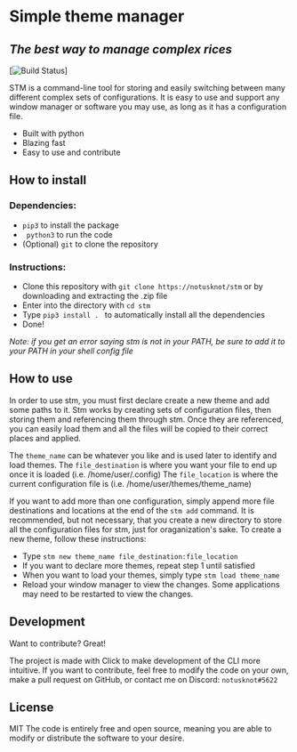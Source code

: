 # Simple theme manager
## _The best way to manage complex rices_


[![Build Status](https://img.shields.io/github/license/notusknot/stm)]

STM is a command-line tool for storing and easily switching between many different complex sets of configurations. 
It is easy to use and support any window manager or software you may use, as long as it has a configuration file.

- Built with python
- Blazing fast
- Easy to use and contribute

## How to install

### Dependencies:
- ```pip3``` to install the package
- ``` python3``` to run the code
- (Optional) ```git``` to clone the repository

### Instructions: 
- Clone this repository with ```git clone https://notusknot/stm``` or by downloading and extracting the .zip file
- Enter into the directory with ```cd stm```
- Type ```pip3 install . ``` to automatically install all the dependencies
- Done!

_Note: if you get an error saying stm is not in your PATH, be sure to add it to your PATH in your shell config file_
## How to use

In order to use stm, you must first declare create a new theme and add some paths to it. 
Stm works by creating sets of configuration files, then storing them and referencing them through stm. Once they are referenced, you can easily load them and all the files will be copied to their correct places and applied. 

The ```theme_name``` can be whatever you like and is used later to identify and load themes.
The ```file_destination``` is where you want your file to end up once it is loaded (i.e. /home/user/.config)
The ```file_location``` is where the current configuration file is (i.e. /home/user/themes/theme_name)

If you want to add more than one configuration, simply append more file destinations and locations at the end of the ```stm add``` command.
It is recommended, but not necessary, that you create a new directory to store all the configuration files for stm, just for oraganization's sake.
To create a new theme, follow these instructions:
- Type ```stm new theme_name file_destination:file_location```
- If you want to declare more themes, repeat step 1 until satisfied
- When you want to load your themes, simply type ```stm load theme_name```
- Reload your window manager to view the changes. Some applications may need to be restarted to view the changes.
    

## Development

Want to contribute? Great!

The project is made with Click to make development of the CLI more intuitive. If you want to contribute, feel free to modify the code on your own, make a pull request on GitHub, or contact me on Discord: ```notusknot#5622```

## License

MIT
The code is entirely free and open source, meaning you are able to modify or distribute the software to your desire.


